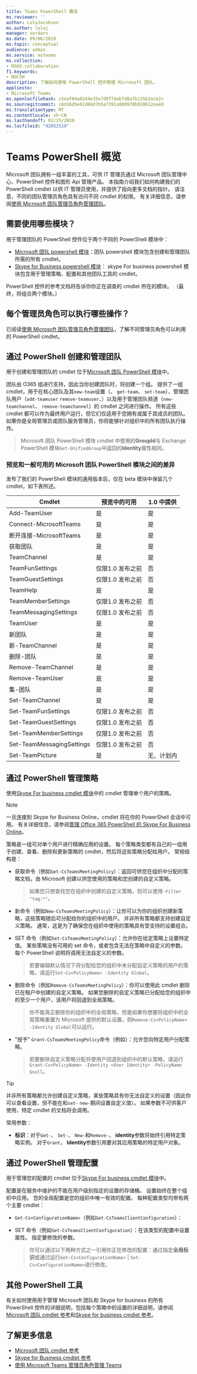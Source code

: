 ```yaml
---
title: Teams PowerShell 概览
ms.reviewer: ''
author: LolaJacobsen
ms.author: lolaj
manager: serdars
ms.date: 09/06/2018
ms.topic: conceptual
audience: admin
ms.service: msteams
ms.collection:
- M365-collaboration
f1.keywords:
- NOCSH
description: 了解如何使用 PowerShell 控件管理 Microsoft 团队。
appliesto:
- Microsoft Teams
ms.openlocfilehash: c5eaf04a0244e35e7d9f7deb7d8afb135b3acb2c
ms.sourcegitcommit: c8d16d5e61d66d7b5e7391a800978b920612ea4d
ms.translationtype: MT
ms.contentlocale: zh-CN
ms.lasthandoff: 02/15/2020
ms.locfileid: "42052519"
---
```

# <a name="teams-powershell-overview"></a>Teams PowerShell 概览

Microsoft 团队拥有一组丰富的工具，可供 IT 管理员通过 Microsoft 团队管理中心、PowerShell 控件和图形 Api 管理产品。 本指南介绍我们如何构建我们的 PowerShell cmdlet 以供 IT 管理员使用，并提供了指向更多文档的指针。 请注意，不同的团队管理员角色具有访问不同 cmdlet 的权限。 有关详细信息，请参阅[使用 Microsoft 团队管理员角色管理团队](using-admin-roles.md)。

## <a name="which-modules-do-you-need-to-use"></a>需要使用哪些模块？

用于管理团队的 PowerShell 控件位于两个不同的 PowerShell 模块中： 
- [Microsoft 团队 powershell 模块](https://www.powershellgallery.com/packages/MicrosoftTeams/)：团队 powershell 模块包含创建和管理团队所需的所有 cmdlet。  
- [Skype for Business powershell 模块](https://www.microsoft.com/download/details.aspx?id=39366)： skype For business powershell 模块包含用于管理策略、配置和其他团队工具的 cmdlet。 

PowerShell 控件的参考文档将告诉你你正在调查的 cmdlet 所在的模块。 （最终，将组合两个模块。）

## <a name="what-can-each-admin-role-do"></a>每个管理员角色可以执行哪些操作？

已阅读[使用 Microsoft 团队管理员角色管理团队](using-admin-roles.md)，了解不同管理员角色可以利用的 PowerShell cmdlet。

## <a name="creating-and-managing-teams-via-powershell"></a>通过 PowerShell 创建和管理团队

用于创建和管理团队的 cmdlet 位于[Microsoft 团队 PowerShell 模块](https://www.powershellgallery.com/packages/MicrosoftTeams/)中。 

团队由 O365 组进行支持，因此当你创建团队时，将创建一个组。 提供了一组 cmdlet，用于在核心团队及其``new-team``设置（、 ``get-team``、 ``set-team``）、管理团队用户（``add-teamuser`` ``remove-teamuser``、）以及用于管理团队频道（``new-teamchannel``、 ``remove-teamchannel``）的 cmdlet 之间进行操作。 所有这些 cmdlet 都可以作为最终用户运行，但它们仅适用于您拥有或属于其成员的团队。 如果你是全局管理员或团队服务管理员，你将能够针对组织中的所有团队执行操作。

> Microsoft 团队 PowerShell 模块 cmdlet 中使用的**GroupId**与 Exchange PowerShell 模块``Get-UnifiedGroup``中返回的**Identity**属性相同。

### <a name="differences-between-preview-and-generally-available-microsoft-teams-powershell-module"></a>预览和一般可用的 Microsoft 团队 PowerShell 模块之间的差异

发布了我们的 PowerShell 模块的通用版本后，仅在 beta 模块中保留几个 cmdlet，如下表所述。

| Cmdlet | 预览中的可用 | 1.0 中提供 |
|------- | -------------------- | ------------------------------ |
| Add-TeamUser | 是 | 是 |
| Connect-MicrosoftTeams | 是 | 是 |
| 断开连接-MicrosoftTeams | 是 | 是 |
| 获取团队 | 是 | 是 |
| TeamChannel | 是 | 是 |
| TeamFunSettings | 仅限1.0 发布之前 | 否 |
| TeamGuestSettings | 仅限1.0 发布之前 | 否 |
| TeamHelp | 是 | 是 |
| TeamMemberSettings | 仅限1.0 发布之前 | 否 |
| TeamMessagingSettings | 仅限1.0 发布之前 | 否 |
| TeamUser | 是 | 是 |
| 新团队 | 是 | 是 |
| 新-TeamChannel | 是 | 是 |
| 删除-团队 | 是 | 是 |
| Remove-TeamChannel | 是 | 是 |
| Remove-TeamUser | 是 | 是 |
| 集-团队 | 是 | 是 |
| Set-TeamChannel | 是 | 是 |
| Set-TeamFunSettings | 仅限1.0 发布之前 | 否 |
| Set-TeamGuestSettings | 仅限1.0 发布之前 | 否 |
| Set-TeamMemberSettings | 仅限1.0 发布之前 | 否 |
| Set-TeamMessagingSettings | 仅限1.0 发布之前 | 否 |
| Set-TeamPicture | 是 | 无、计划内 |


## <a name="managing-policies-via-powershell"></a>通过 PowerShell 管理策略

使用[Skype For business cmdlet 模块](https://www.microsoft.com/download/details.aspx?id=39366)中的 cmdlet 管理单个用户的策略。

> [!NOTE]
> 一旦连接到 Skype for Business Online，cmdlet 将在你的 PowerShell 会话中可用。 有关详细信息，请参阅[管理 Office 365 PowerShell 的 Skype For Business Online](https://docs.microsoft.com/office365/enterprise/powershell/manage-skype-for-business-online-with-office-365-powershell)。 

策略是一组可对单个用户进行精确应用的设置。 每个策略类型都有自己的一组用于创建、查看、删除和更新策略的 cmdlet，然后将这些策略分配给用户。 常规结构是：

- 获取命令（例如``Get-CsTeamsMeetingPolicy``）：返回可供您在组织中分配的策略文档，由 Microsoft 创建以供您使用的策略和您创建的自定义策略。
   > 如果您只想查找您在组织中创建的自定义策略，则可以使用``-Filter "tag:*"``。

- 新命令（例如``New-CsTeamsMeetingPolicy``）：让你可以为你的组织创建新策略，这些策略随后可分配给你的组织中的用户。 并非所有策略都支持创建自定义策略。 通常，这是为了确保您在组织中使用的策略具有受支持的设置组合。

- SET 命令（例如``Set-CsTeamsMeetingPolicy``）：允许你在给定策略上设置特定值。 某些策略没有可用的 set 命令，或者包含无法在策略中自定义的参数。 每个 PowerShell 说明将调用无法自定义的参数。 
   > 若要编辑默认情况下将分配给您的组织中未分配自定义策略的用户的策略，请运行``Set-Cs<PolicyName> -Identity Global``。

- 删除命令（例如``Remove-CsTeamsMeetingPolicy``）：你可以使用此 cmdlet 删除已在租户中创建的自定义策略。 如果您删除的自定义策略已分配给您的组织中的至少一个用户，该用户将回退到全局策略。
   > 你不能真正删除你的组织中的全局策略，但是如果你想要将组织中的全局策略重置为 Microsoft 提供的默认设置，则``Remove-Cs<PolicyName> -Identity Global``可以运行。

- "授予" ``Grant-CsTeamsMeetingPolicy``命令（例如）：允许您向特定用户分配策略。
   > 若要删除自定义策略分配并使用户回退到组织中的默认策略，请运行``Grant-Cs<PolicyName> -Identity <User Identity> -PolicyName $null``。

> [!TIP]
> 并非所有策略都允许创建自定义策略，某些策略具有你无法自定义的设置（因此你可以查看设置，但不能在和``set-`` ``new-``期间设置自定义值）。 如果参数不可供客户使用，特定 cmdlet 的文档将会调用。

常用参数：

- **标识**：对于``Get-``、 ``Set-``、 ``New-``和``Remove-``， **identity**参数将始终引用特定策略实例。 对于``Grant``， **Identity**参数引用要对其应用策略的特定用户对象。

<!--more info here?-->

## <a name="managing-configurations-via-powershell"></a>通过 PowerShell 管理配置

用于管理您的配置的 cmdlet 位于[Skype For business cmdlet 模块](https://www.microsoft.com/download/details.aspx?id=39366)中。

配置是在服务中维护的不能在用户级别指定的设置的存储桶。 设置始终在整个组织中应用。 您的全局配置是您的组织中唯一有效的配置。 每种配置类型均带有两个主要 cmdlet：

- ``Get-Cs<ConfigurationName>``（例如``Get-CsTeamsClientConfiguration``）： 

- SET 命令（例如``Set-CsTeamsClientConfiguration``）：在该类型的配置中设置属性。 指定要修改的参数。
   > 你可以通过以下两种方式之一引用你正在修改的配置：通过指定**全局标识**或通过运行``Get-Cs<ConfigurationName>``  |  ``Set-Cs<ConfigurationName>``进行修改。

## <a name="other-powershell-tools"></a>其他 PowerShell 工具

有关如何使用用于管理 Microsoft 团队和 Skype for business 的所有 PowerShell 控件的详细说明，包括每个策略中的设置的详细说明，请参阅[Microsoft 团队 cmdlet 参考](https://docs.microsoft.com/powershell/teams/?view=teams-ps)和[Skype for business cmdlet 参考](https://docs.microsoft.com/powershell/skype/intro?view=skype-ps)。

## <a name="learn-more"></a>了解更多信息

- [Microsoft 团队 cmdlet 参考](https://docs.microsoft.com/powershell/teams/?view=teams-ps)
- [Skype for Business cmdlet 参考](https://docs.microsoft.com/powershell/skype/intro?view=skype-ps)
- [使用 Microsoft Teams 管理员角色管理 Teams](using-admin-roles.md)
